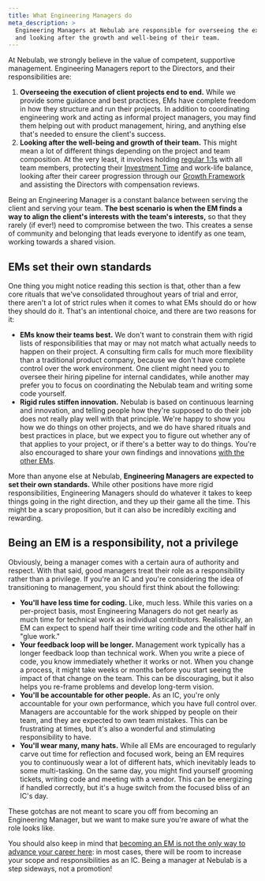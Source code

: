 ```yaml
---
title: What Engineering Managers do
meta_description: >
  Engineering Managers at Nebulab are responsible for overseeing the execution of client projects
  and looking after the growth and well-being of their team.
---
```


At Nebulab, we strongly believe in the value of competent, supportive management. Engineering
Managers report to the Directors, and their responsibilities are:

1. **Overseeing the execution of client projects end to end.** While we provide some guidance and
   best practices, EMs have complete freedom in how they structure and run their projects. In
   addition to coordinating engineering work and acting as informal project managers, you may find
   them helping out with product management, hiring, and anything else that's needed to ensure the
   client's success.
2. **Looking after the well-being and growth of their team.** This might mean a lot of different
   things depending on the project and team composition. At the very least, it involves holding
   [regular 1:1s](/managing-teams/holding-one-on-ones/) with all team members, protecting their
   [Investment Time](/personal-growth/investment-time/) and work-life balance, looking after their 
   career progression through our [Growth Framework](/personal-growth/) and assisting the Directors
   with compensation reviews.

Being an Engineering Manager is a constant balance between serving the client and serving your team.
**The best scenario is when the EM finds a way to align the client's interests with the team's
interests,** so that they rarely (if ever!) need to compromise between the two. This creates a sense
of community and belonging that leads everyone to identify as one team, working towards a shared
vision.

## EMs set their own standards

One thing you might notice reading this section is that, other than a few core rituals that we've
consolidated throughout years of trial and error, there aren't a lot of strict rules when it comes
to what EMs should do or how they should do it. That's an intentional choice, and there are two
reasons for it:

- **EMs know their teams best.** We don't want to constrain them with rigid lists of
  responsibilities that may or may not match what actually needs to happen on their project. A
  consulting firm calls for much more flexibility than a traditional product company, because
  we don't have complete control over the work environment. One client might need you to oversee
  their hiring pipeline for internal candidates, while another may prefer you to focus on
  coordinating the Nebulab team and writing some code yourself.
- **Rigid rules stiffen innovation.** Nebulab is based on continuous learning and innovation, and
  telling people how they're supposed to do their job does not really play well with that principle.
  We're happy to show you how we do things on other projects, and we do have shared rituals and best
  practices in place, but we expect you to figure out whether any of that applies to your project,
  or if there's a better way to do things. You're also encouraged to share your own findings and
  innovations [with the other EMs](/managing-teams/peer-level-meeting/).

More than anyone else at Nebulab, **Engineering Managers are expected to set their own standards.**
While other positions have more rigid responsibilities, Engineering Managers should do whatever it
takes to keep things going in the right direction, and they up their game all the time. This might
be a scary proposition, but it can also be incredibly exciting and rewarding.

## Being an EM is a responsibility, not a privilege

Obviously, being a manager comes with a certain aura of authority and respect. With that said, good
managers treat their role as a responsibility rather than a privilege. If you're an IC and you're
considering the idea of transitioning to management, you should first think about the following:

- **You'll have less time for coding.** Like, much less. While this varies on a per-project basis,
  most Engineering Managers do not get nearly as much time for technical work as individual
  contributors. Realistically, an EM can expect to spend half their time writing code and the other
  half in "glue work."
- **Your feedback loop will be longer.** Management work typically has a longer feedback loop than
  technical work. When you write a piece of code, you know immediately whether it works or not. When
  you change a process, it might take weeks or months before you start seeing the impact of that
  change on the team. This can be discouraging, but it also helps you re-frame problems and develop
  long-term vision.
- **You'll be accountable for other people.** As an IC, you're only accountable for your own
  performance, which you have full control over. Managers are accountable for the work shipped by
  people on their team, and they are expected to own team mistakes. This can be frustrating at
  times, but it's also a wonderful and stimulating responsibility to have.
- **You'll wear many, many hats.** While all EMs are encouraged to regularly carve out time for
  reflection and focused work, being an EM requires you to continuously wear a lot of different hats,
  which inevitably leads to some multi-tasking. On the same day, you might find yourself grooming
  tickets, writing code and meeting with a vendor. This can be energizing if handled correctly, but
  it's a huge switch from the focused bliss of an IC's day.

These gotchas are not meant to scare you off from becoming an Engineering Manager, but we want to
make sure you're aware of what the role looks like.

You should also keep in mind that [becoming an EM is not the only way to advance your career here](https://nebulab.progressionapp.com/engineering): in
most cases, there will be room to increase your scope and responsibilities as an IC. Being a manager
at Nebulab is a step sideways, not a promotion!
